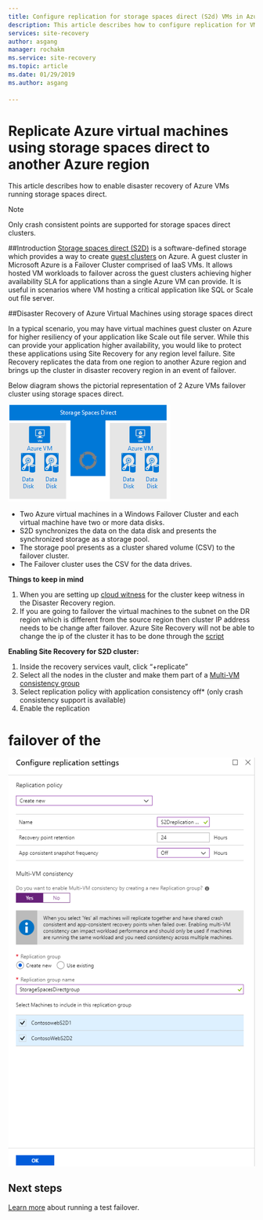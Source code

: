 ```yaml
---
title: Configure replication for storage spaces direct (S2d) VMs in Azure Site Recovery | Microsoft Docs
description: This article describes how to configure replication for VMs having S2D, from one Azure region to another using Site Recovery.
services: site-recovery
author: asgang
manager: rochakm
ms.service: site-recovery
ms.topic: article
ms.date: 01/29/2019
ms.author: asgang

---
```


# Replicate Azure virtual machines using storage spaces direct to another Azure region

This article describes how to enable disaster recovery of Azure VMs running storage spaces direct.

>[!NOTE]
>Only crash consistent points are supported for storage spaces direct clusters.
>

##Introduction 
[Storage spaces direct (S2D)](https://docs.microsoft.com/windows-server/storage/storage-spaces/deploy-storage-spaces-direct) is a software-defined storage which provides a way to create [guest clusters](https://blogs.msdn.microsoft.com/clustering/2017/02/14/deploying-an-iaas-vm-guest-clusters-in-microsoft-azure) on Azure.  A guest cluster in Microsoft Azure is a Failover Cluster comprised of IaaS VMs. It allows hosted VM workloads to failover across the guest clusters achieving higher availability SLA for applications than a single Azure VM can provide. It is useful in scenarios where VM hosting a critical application like SQL or Scale out file server.

##Disaster Recovery of Azure Virtual Machines using storage spaces direct

In a typical scenario, you may have virtual machines guest cluster on Azure for higher resiliency of your application like Scale out file server. While this can provide your application higher availability, you would like to protect these applications using Site Recovery for any region level failure. Site Recovery replicates the data from one region to another Azure region and brings up the cluster in disaster recovery region in an event of failover.

Below diagram shows the pictorial representation of 2 Azure VMs failover cluster using storage spaces direct.

![storagespacesdirect](./media/azure-to-azure-how-to-enable-replication-s2d-vms/storagespacedirect.png)

 
- Two Azure virtual machines in a Windows Failover Cluster and each virtual machine have two or more data disks.
- S2D synchronizes the data on the data disk and presents the synchronized storage as a storage pool.
- The storage pool presents as a cluster shared volume (CSV) to the failover cluster.
- The Failover cluster uses the CSV for the data drives.

**Things to keep in mind**

1. When you are setting up [cloud witness](https://docs.microsoft.com/windows-server/failover-clustering/deploy-cloud-witness#CloudWitnessSetUp) for the cluster keep witness in the Disaster Recovery region.
2. If you are going to failover the virtual machines to the subnet on the DR region which is different from the source region then cluster IP address needs to be change after failover.  Azure Site Recovery will not be able to change the ip of the cluster it has to be done through the [script](https://github.com/krnese/azure-quickstart-templates/blob/master/asr-automation-recovery/scripts/ASR-Wordpress-ChangeMysqlConfig.ps1)

**Enabling Site Recovery for S2D cluster:**

1. Inside the recovery services vault, click “+replicate”
1. Select all the nodes in the cluster and make them part of a [Multi-VM consistency group](https://docs.microsoft.com/azure/site-recovery/azure-to-azure-common-questions#multi-vm-consistency)
1. Select replication policy with application consistency off* (only crash consistency support is available)
1. Enable the replication

# failover of the 

![storagespacesdirect](./media/azure-to-azure-how-to-enable-replication-s2d-vms/multivmgroup.png)


## Next steps

[Learn more](site-recovery-test-failover-to-azure.md) about running a test failover.
